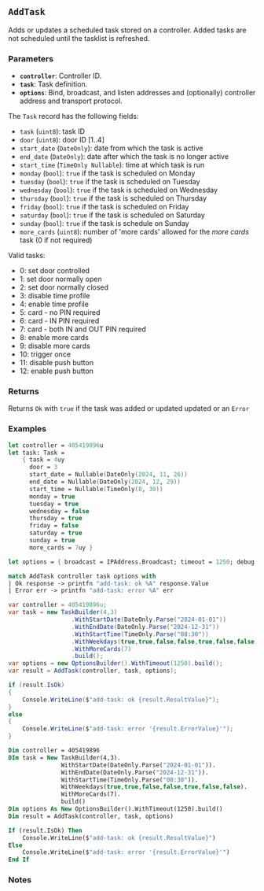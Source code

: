 ## `AddTask`

Adds or updates a scheduled task stored on a controller. Added tasks are not scheduled until the 
tasklist is refreshed.

### Parameters
- **`controller`**: Controller ID.
- **`task`**: Task definition.
- **`options`**: Bind, broadcast, and listen addresses and (optionally) controller address and transport protocol.

The `Task` record has the following fields:
  - `task` (`uint8`): task ID
  - `door` (`uint8`): door ID [1..4]
  - `start_date` (`DateOnly`): date from which the task is active
  - `end_date` (`DateOnly`): date after which the task is no longer active
  - `start_time` (`TimeOnly Nullable`):  time at which task is run
  - `monday` (`bool`): `true` if the task is scheduled on Monday
  - `tuesday` (`bool`):  `true` if the task is scheduled on Tuesday
  - `wednesday` (`bool`):  `true` if the task is scheduled on Wednesday
  - `thursday` (`bool`):  `true` if the task is scheduled on Thursday
  - `friday` (`bool`):  `true` if the task is scheduled on Friday
  - `saturday` (`bool`):  `true` if the task is scheduled on Saturday
  - `sunday` (`bool`):  `true` if the task is schedule on Sunday
  - `more_cards` (`uint8`): number of 'more cards' allowed for the _more cards_ task (0 if not required)

Valid tasks:
- 0: set door controlled
- 1: set door normally open
- 2: set door normally closed
- 3: disable time profile
- 4: enable time profile
- 5: card - no PIN required
- 6: card - IN PIN required
- 7: card - both IN and OUT PIN required
- 8: enable more cards
- 9: disable more cards
- 10: trigger once
- 11: disable push button
- 12: enable push button


### Returns
Returns `Ok` with `true` if the task was added or updated updated or an `Error` 

### Examples

```fsharp
let controller = 405419896u
let task: Task =
    { task = 4uy
      door = 3
      start_date = Nullable(DateOnly(2024, 11, 26))
      end_date = Nullable(DateOnly(2024, 12, 29))
      start_time = Nullable(TimeOnly(8, 30))
      monday = true
      tuesday = true
      wednesday = false
      thursday = true
      friday = false
      saturday = true
      sunday = true
      more_cards = 7uy }

let options = { broadcast = IPAddress.Broadcast; timeout = 1250; debug = true }

match AddTask controller task options with
| Ok response -> printfn "add-task: ok %A" response.Value
| Error err -> printfn "add-task: error %A" err
```

```csharp
var controller = 405419896u;
var task = new TaskBuilder(4,3)
                  .WithStartDate(DateOnly.Parse("2024-01-01"))
                  .WithEndDate(DateOnly.Parse("2024-12-31"))
                  .WithStartTime(TimeOnly.Parse("08:30"))
                  .WithWeekdays(true,true,false,false,true,false,false)
                  .WithMoreCards(7)
                  .build();
var options = new OptionsBuilder().WithTimeout(1250).build();
var result = AddTask(controller, task, options);

if (result.IsOk)
{
    Console.WriteLine($"add-task: ok {result.ResultValue}");
}
else
{
    Console.WriteLine($"add-task: error '{result.ErrorValue}'");
}
```

```vb
Dim controller = 405419896
DIm task = New TaskBuilder(4,3).
               WithStartDate(DateOnly.Parse("2024-01-01")).
               WithEndDate(DateOnly.Parse("2024-12-31")).
               WithStartTime(TimeOnly.Parse("08:30")).
               WithWeekdays(true,true,false,false,true,false,false).
               WithMoreCards(7).
               build()
Dim options As New OptionsBuilder().WithTimeout(1250).build()
Dim result = AddTask(controller, task, options)

If (result.IsOk) Then
    Console.WriteLine($"add-task: ok {result.ResultValue}")
Else
    Console.WriteLine($"add-task: error '{result.ErrorValue}'")
End If
```

### Notes
